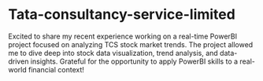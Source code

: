 # Tata-consultancy-service-limited
Excited to share my recent experience working on a real-time PowerBI project focused on analyzing TCS stock market trends. The project allowed me to dive deep into stock data visualization, trend analysis, and data-driven insights. Grateful for the opportunity to apply PowerBI skills to a real-world financial context! 
